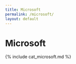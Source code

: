```yaml
---
title: Microsoft
permalink: /microsoft/
layout: default
---
```


# Microsoft

{% include cat_microsoft.md %}
